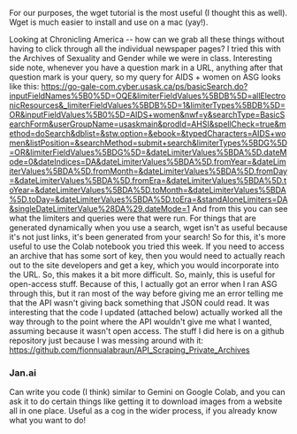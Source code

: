 For our purposes, the wget tutorial is the most useful (I thought this as well). Wget is much easier to install and use on a mac (yay!).

Looking at Chronicling America -- how can we grab all these things without having to click through all the individual newspaper pages? I tried this with the Archives of Sexuality and Gender while we were in class.
	Interesting side note, whenever you have a question mark in a URL, anything after that question mark is your query, so my query for AIDS + women on ASG looks like this: https://go-gale-com.cyber.usask.ca/ps/basicSearch.do?inputFieldNames%5B0%5D=OQE&limiterFieldValues%5BDB%5D=allElectronicResources&_limiterFieldValues%5BDB%5D=1&limiterTypes%5BDB%5D=OR&inputFieldValues%5B0%5D=AIDS+women&nwf=y&searchType=BasicSearchForm&userGroupName=usaskmain&prodId=AHSI&spellCheck=true&method=doSearch&dblist=&stw.option=&ebook=&typedCharacters=AIDS+women&listPosition=&searchMethod=submit+search&limiterTypes%5BDG%5D=OR&limiterFieldValues%5BDG%5D=&dateLimiterValues%5BDA%5D.dateMode=0&dateIndices=DA&dateLimiterValues%5BDA%5D.fromYear=&dateLimiterValues%5BDA%5D.fromMonth=&dateLimiterValues%5BDA%5D.fromDay=&dateLimiterValues%5BDA%5D.fromEra=&dateLimiterValues%5BDA%5D.toYear=&dateLimiterValues%5BDA%5D.toMonth=&dateLimiterValues%5BDA%5D.toDay=&dateLimiterValues%5BDA%5D.toEra=&standAloneLimiters=DA&singleDateLimiterValue%28DA%29.dateMode=1
	And from this you can see what the limiters and queries were that were run.
For things that are generated dynamically when you use a search, wget isn't as useful because it's not just links, it's been generated from your search! So for this, it's more useful to use the Colab notebook you tried this week.
If you need to access an archive that has some sort of key, then you would need to actually reach out to the site developers and get a key, which you would incorporate into the URL. So, this makes it a bit more difficult. So, mainly, this is useful for open-access stuff.
	Because of this, I actually got an error when I ran ASG through this, but it ran most of the way before giving me an error telling me that the API wasn't giving back something that JSON could read. It was interesting that the code I updated (attached below) actually worked all the way through to the point where the API wouldn't give me what I wanted, assuming because it wasn't open access.
	The stuff I did here is on a github repository just because I was messing around with it: https://github.com/fionnualabraun/API_Scraping_Private_Archives

### Jan.ai
Can write you code (I think) similar to Gemini on Google Colab, and you can ask it to do certain things like getting it to download images from a website all in one place. Useful as a cog in the wider process, if you already know what you want to do!

